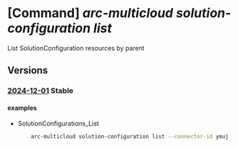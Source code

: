 # [Command] _arc-multicloud solution-configuration list_

List SolutionConfiguration resources by parent

## Versions

### [2024-12-01](/Resources/mgmt-plane/L3tyZXNvdXJjZXVyaX0vcHJvdmlkZXJzL21pY3Jvc29mdC5oeWJyaWRjb25uZWN0aXZpdHkvc29sdXRpb25jb25maWd1cmF0aW9ucw==/2024-12-01.xml) **Stable**

<!-- mgmt-plane /{resourceuri}/providers/microsoft.hybridconnectivity/solutionconfigurations 2024-12-01 -->

#### examples

- SolutionConfigurations_List
    ```bash
        arc-multicloud solution-configuration list --connector-id ymuj
    ```

